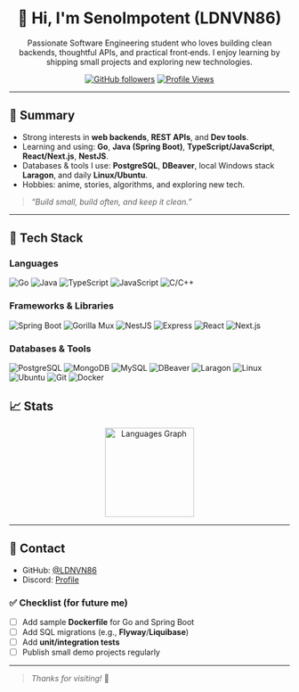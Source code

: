 <div align="center">

# 👋 Hi, I'm **SenoImpotent** (LDNVN86)

Passionate Software Engineering student who loves building clean backends, thoughtful APIs, and practical front‑ends. I enjoy learning by shipping small projects and exploring new technologies.

[![GitHub followers](https://img.shields.io/github/followers/LDNVN86?style=social)](https://github.com/LDNVN86)
[![Profile Views](https://komarev.com/ghpvc/?username=LDNVN86&color=blueviolet)](https://github.com/LDNVN86)

</div>

---

## 🚀 Summary

- Strong interests in **web backends**, **REST APIs**, and **Dev tools**.
- Learning and using: **Go**, **Java (Spring Boot)**, **TypeScript/JavaScript**, **React/Next.js**, **NestJS**.
- Databases & tools I use: **PostgreSQL**, **DBeaver**, local Windows stack **Laragon**, and daily **Linux/Ubuntu**.
- Hobbies: anime, stories, algorithms, and exploring new tech.

> _“Build small, build often, and keep it clean.”_

---

## 🧰 Tech Stack

### Languages
![Go](https://img.shields.io/badge/Go-00ADD8?logo=go&logoColor=white)
![Java](https://img.shields.io/badge/Java-007396?logo=java&logoColor=white)
![TypeScript](https://img.shields.io/badge/TypeScript-3178C6?logo=typescript&logoColor=white)
![JavaScript](https://img.shields.io/badge/JavaScript-F7DF1E?logo=javascript&logoColor=black)
![C/C++](https://img.shields.io/badge/C%2FC++-00599C?logo=c%2B%2B&logoColor=white)

### Frameworks & Libraries
![Spring Boot](https://img.shields.io/badge/Spring%20Boot-6DB33F?logo=springboot&logoColor=white)
![Gorilla Mux](https://img.shields.io/badge/Gorilla%20Mux-1F1F1F?logo=go&logoColor=white)
![NestJS](https://img.shields.io/badge/NestJS-E0234E?logo=nestjs&logoColor=white)
![Express](https://img.shields.io/badge/Express-000000?logo=express&logoColor=white)
![React](https://img.shields.io/badge/React-61DAFB?logo=react&logoColor=black)
![Next.js](https://img.shields.io/badge/Next.js-000000?logo=nextdotjs&logoColor=white)

### Databases & Tools
![PostgreSQL](https://img.shields.io/badge/PostgreSQL-4169E1?logo=postgresql&logoColor=white)
![MongoDB](https://img.shields.io/badge/MongoDB-47A248?logo=mongodb&logoColor=white)
![MySQL](https://img.shields.io/badge/MySQL-4479A1?logo=mysql&logoColor=white)
![DBeaver](https://img.shields.io/badge/DBeaver-372923?logo=databricks&logoColor=white)
![Laragon](https://img.shields.io/badge/Laragon-0E83CD?logo=windows&logoColor=white)
![Linux](https://img.shields.io/badge/Linux-FCC624?logo=linux&logoColor=black)
![Ubuntu](https://img.shields.io/badge/Ubuntu-E95420?logo=ubuntu&logoColor=white)
![Git](https://img.shields.io/badge/Git-F05032?logo=git&logoColor=white)
![Docker](https://img.shields.io/badge/Docker-2496ED?logo=docker&logoColor=white)



## 📈 Stats

<div align="center">
  <img
    src="https://github-readme-stats.vercel.app/api/top-langs?username=LDNVN86&locale=en&hide_title=false&layout=compact&card_width=360&langs_count=6&theme=tokyonight&hide_border=false&order=2"
    alt="Languages Graph"
    height="160"
  />
</div>

---

## 🤝 Contact

- GitHub: [@LDNVN86](https://github.com/LDNVN86)
- Discord: [Profile](https://discord.com/users/1102459554454847558)


### ✅ Checklist (for future me)

- [ ] Add sample **Dockerfile** for Go and Spring Boot
- [ ] Add SQL migrations (e.g., **Flyway**/**Liquibase**)
- [ ] Add **unit/integration tests**
- [ ] Publish small demo projects regularly

---

> _Thanks for visiting!_ 👋

